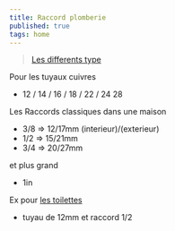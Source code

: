 ```yaml
---
title: Raccord plomberie
published: true
tags: home
---
```

> [Les differents type](https://www.youtube.com/watch?v=3u4PlBIy8NY&list=PLh9akXp2EH2D4sbRR1ceBnzQxCuaPOfBp)

Pour les tuyaux cuivres
- 12 / 14 / 16 / 18 / 22 / 24 28

Les Raccords classiques dans une maison
- 3/8 => 12/17mm (interieur)/(exterieur)
- 1/2 => 15/21mm
- 3/4 => 20/27mm 

et plus grand
- 1in

Ex pour [les toilettes](https://youtu.be/3u4PlBIy8NY?si=_5XZtcAbpPx4odEd&t=849)
- tuyau de 12mm et raccord 1/2
